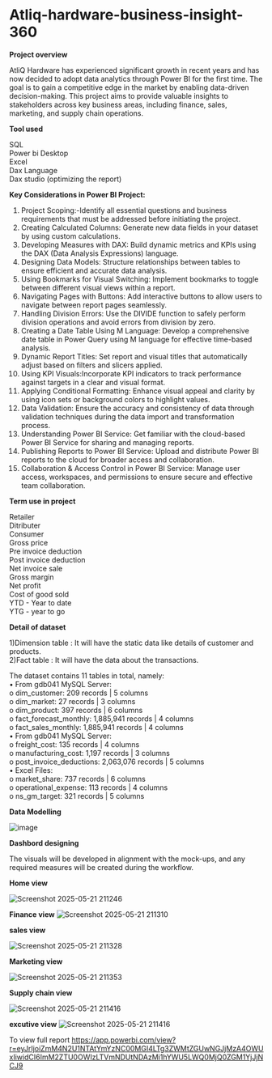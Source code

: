 # Atliq-hardware-business-insight-360 #

**Project overview**

AtliQ Hardware has experienced significant growth in recent years and has now decided to adopt data analytics through Power BI for the first time. The goal is to gain a competitive edge in the market by enabling data-driven decision-making. This project aims to provide valuable insights to stakeholders across key business areas, including finance, sales, marketing, and supply chain operations.

**Tool used**  

SQL   
Power bi Desktop    
Excel    
Dax Language    
Dax studio (optimizing the report)    

**Key Considerations in Power BI Project:**

1) Project Scoping:-Identify all essential questions and business requirements that must be addressed before initiating the project.
2) Creating Calculated Columns: Generate new data fields in your dataset by using custom calculations.
3) Developing Measures with DAX: Build dynamic metrics and KPIs using the DAX (Data Analysis Expressions) language.
4) Designing Data Models: Structure relationships between tables to ensure efficient and accurate data analysis.
5) Using Bookmarks for Visual Switching: Implement bookmarks to toggle between different visual views within a report.
6) Navigating Pages with Buttons: Add interactive buttons to allow users to navigate between report pages seamlessly.
7) Handling Division Errors: Use the DIVIDE function to safely perform division operations and avoid errors from division by zero.
8) Creating a Date Table Using M Language: Develop a comprehensive date table in Power Query using M language for effective time-based analysis.
9) Dynamic Report Titles: Set report and visual titles that automatically adjust based on filters and slicers applied.
10) Using KPI Visuals:Incorporate KPI indicators to track performance against targets in a clear and visual format.
11) Applying Conditional Formatting: Enhance visual appeal and clarity by using icon sets or background colors to highlight values.
12) Data Validation: Ensure the accuracy and consistency of data through validation techniques during the data import and transformation process.
13) Understanding Power BI Service: Get familiar with the cloud-based Power BI Service for sharing and managing reports.
14) Publishing Reports to Power BI Service: Upload and distribute Power BI reports to the cloud for broader access and collaboration.
15) Collaboration & Access Control in Power BI Service: Manage user access, workspaces, and permissions to ensure secure and effective team collaboration.

**Term use in project**   

Retailer   
Ditributer    
Consumer   
Gross price    
Pre invoice deduction    
Post invoice deduction    
Net invoice sale    
Gross margin    
Net profit    
Cost of good sold    
YTD - Year to date    
YTG - year to go     

**Detail of dataset**

1)Dimension table : It will have the static data like details of customer and products.      
2)Fact table : It will have the data about the transactions.   

The dataset contains 11 tables in total, namely:  
• From gdb041 MySQL Server:  
o dim_customer: 209 records | 5 columns    
o dim_market: 27 records | 3 columns   
o dim_product: 397 records | 6 columns    
o fact_forecast_monthly: 1,885,941 records | 4 columns    
o fact_sales_monthly: 1,885,941 records | 4 columns     
• From gdb041 MySQL Server:    
o freight_cost: 135 records | 4 columns     
o manufacturing_cost: 1,197 records | 3 columns    
o post_invoice_deductions: 2,063,076 records | 5 columns    
• Excel Files:    
o market_share: 737 records | 6 columns   
o operational_expense: 113 records | 4 columns   
o ns_gm_target: 321 records | 5 columns     

**Data Modelling**

![image](https://github.com/user-attachments/assets/e06479da-1e60-48e4-b6a6-ac018927eb2d)


**Dashbord designing**

The visuals will be developed in alignment with the mock-ups, and any required measures will be created during the workflow.   

****Home view****

![Screenshot 2025-05-21 211246](https://github.com/user-attachments/assets/7cb1dd27-657d-40d5-bb90-5419081c36f5)



****Finance view****
![Screenshot 2025-05-21 211310](https://github.com/user-attachments/assets/728de4f2-8449-44f0-9945-392ba02f8835)



****sales view****

![Screenshot 2025-05-21 211328](https://github.com/user-attachments/assets/33f5f830-d44e-49c0-8852-a8d5a1729299)


****Marketing view****

![Screenshot 2025-05-21 211353](https://github.com/user-attachments/assets/53d65e21-efac-4aaf-9d0f-4fa3afd18847)  


****Supply chain view****

![Screenshot 2025-05-21 211416](https://github.com/user-attachments/assets/25250321-9d48-4470-a960-2847b93b737f)



****excutive view****
![Screenshot 2025-05-21 211416](https://github.com/user-attachments/assets/0c0036cc-bc92-46b8-9520-375db17ce386)


To view full report 
https://app.powerbi.com/view?r=eyJrIjoiZmM4N2U1NTAtYmYzNC00MGI4LTg3ZWMtZGUwNGJjMzA4OWUxIiwidCI6ImM2ZTU0OWIzLTVmNDUtNDAzMi1hYWU5LWQ0MjQ0ZGM1YjJjNCJ9












